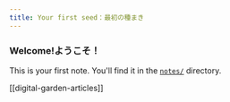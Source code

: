 ```yaml
---
title: Your first seed：最初の種まき
---
```


### Welcome!ようこそ！

This is your first note. You'll find it in the [`notes/`](https://github.com/maximevaillancourt/digital-garden-jekyll-template/tree/master/_notes) directory. 

[[digital-garden-articles]]
